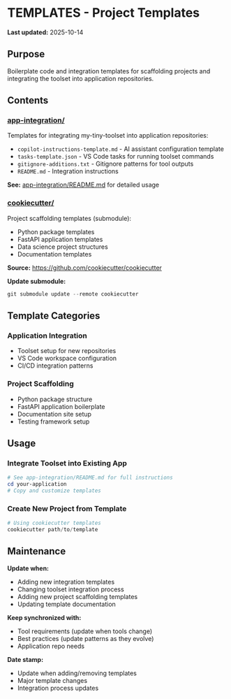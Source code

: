 # TEMPLATES - Project Templates

**Last updated:** 2025-10-14

## Purpose

Boilerplate code and integration templates for scaffolding projects and integrating the toolset into application repositories.

## Contents

### [app-integration/](app-integration/)
Templates for integrating my-tiny-toolset into application repositories:
- `copilot-instructions-template.md` - AI assistant configuration template
- `tasks-template.json` - VS Code tasks for running toolset commands
- `gitignore-additions.txt` - Gitignore patterns for tool outputs
- `README.md` - Integration instructions

**See:** [app-integration/README.md](app-integration/README.md) for detailed usage

### [cookiecutter/](cookiecutter/)
Project scaffolding templates (submodule):
- Python package templates
- FastAPI application templates
- Data science project structures
- Documentation templates

**Source:** https://github.com/cookiecutter/cookiecutter

**Update submodule:**
```powershell
git submodule update --remote cookiecutter
```

## Template Categories

### Application Integration
- Toolset setup for new repositories
- VS Code workspace configuration
- CI/CD integration patterns

### Project Scaffolding
- Python package structure
- FastAPI application boilerplate
- Documentation site setup
- Testing framework setup

## Usage

### Integrate Toolset into Existing App
```powershell
# See app-integration/README.md for full instructions
cd your-application
# Copy and customize templates
```

### Create New Project from Template
```powershell
# Using cookiecutter templates
cookiecutter path/to/template
```

## Maintenance

**Update when:**
- Adding new integration templates
- Changing toolset integration process
- Adding new project scaffolding templates
- Updating template documentation

**Keep synchronized with:**
- Tool requirements (update when tools change)
- Best practices (update patterns as they evolve)
- Application repo needs

**Date stamp:**
- Update when adding/removing templates
- Major template changes
- Integration process updates

